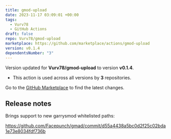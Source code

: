 ```yaml
---
title: gmod-upload
date: 2023-11-17 03:09:01 +00:00
tags:
  - Vurv78
  - GitHub Actions
draft: false
repo: Vurv78/gmod-upload
marketplace: https://github.com/marketplace/actions/gmod-upload
version: v0.1.4
dependentsNumber: "3"
---
```



Version updated for **Vurv78/gmod-upload** to version **v0.1.4**.
- This action is used across all versions by **3** repositories.

Go to the [GitHub Marketplace](https://github.com/marketplace/actions/gmod-upload) to find the latest changes.

## Release notes

Brings support to new garrysmod whitelisted paths:

https://github.com/Facepunch/gmad/commit/d55a4438a5bc0d2f25c02bda1e73e8034fdf736b
